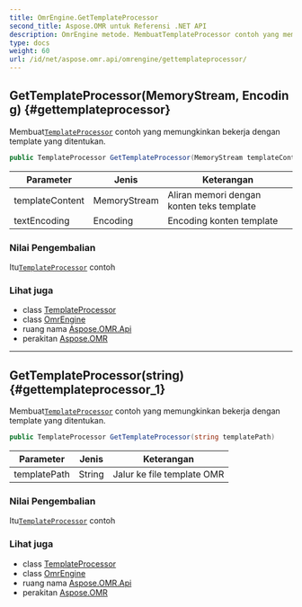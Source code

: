 ```yaml
---
title: OmrEngine.GetTemplateProcessor
second_title: Aspose.OMR untuk Referensi .NET API
description: OmrEngine metode. MembuatTemplateProcessor contoh yang memungkinkan bekerja dengan template yang ditentukan.
type: docs
weight: 60
url: /id/net/aspose.omr.api/omrengine/gettemplateprocessor/
---
```

## GetTemplateProcessor(MemoryStream, Encoding) {#gettemplateprocessor}

Membuat[`TemplateProcessor`](../../templateprocessor/) contoh yang memungkinkan bekerja dengan template yang ditentukan.

```csharp
public TemplateProcessor GetTemplateProcessor(MemoryStream templateContent, Encoding textEncoding)
```

| Parameter | Jenis | Keterangan |
| --- | --- | --- |
| templateContent | MemoryStream | Aliran memori dengan konten teks template |
| textEncoding | Encoding | Encoding konten template |

### Nilai Pengembalian

Itu[`TemplateProcessor`](../../templateprocessor/) contoh

### Lihat juga

* class [TemplateProcessor](../../templateprocessor/)
* class [OmrEngine](../)
* ruang nama [Aspose.OMR.Api](../../omrengine/)
* perakitan [Aspose.OMR](../../../)

---

## GetTemplateProcessor(string) {#gettemplateprocessor_1}

Membuat[`TemplateProcessor`](../../templateprocessor/) contoh yang memungkinkan bekerja dengan template yang ditentukan.

```csharp
public TemplateProcessor GetTemplateProcessor(string templatePath)
```

| Parameter | Jenis | Keterangan |
| --- | --- | --- |
| templatePath | String | Jalur ke file template OMR |

### Nilai Pengembalian

Itu[`TemplateProcessor`](../../templateprocessor/) contoh

### Lihat juga

* class [TemplateProcessor](../../templateprocessor/)
* class [OmrEngine](../)
* ruang nama [Aspose.OMR.Api](../../omrengine/)
* perakitan [Aspose.OMR](../../../)


